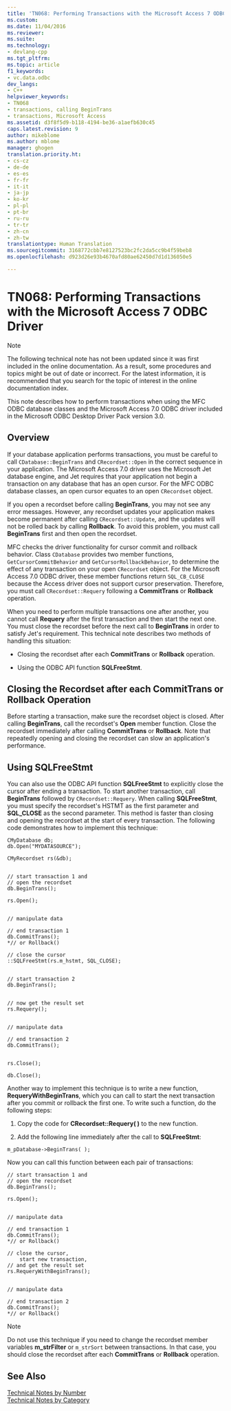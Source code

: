 ```yaml
---
title: 'TN068: Performing Transactions with the Microsoft Access 7 ODBC Driver | Microsoft Docs'
ms.custom: 
ms.date: 11/04/2016
ms.reviewer: 
ms.suite: 
ms.technology:
- devlang-cpp
ms.tgt_pltfrm: 
ms.topic: article
f1_keywords:
- vc.data.odbc
dev_langs:
- C++
helpviewer_keywords:
- TN068
- transactions, calling BeginTrans
- transactions, Microsoft Access
ms.assetid: d3f8f5d9-b118-4194-be36-a1aefb630c45
caps.latest.revision: 9
author: mikeblome
ms.author: mblome
manager: ghogen
translation.priority.ht:
- cs-cz
- de-de
- es-es
- fr-fr
- it-it
- ja-jp
- ko-kr
- pl-pl
- pt-br
- ru-ru
- tr-tr
- zh-cn
- zh-tw
translationtype: Human Translation
ms.sourcegitcommit: 3168772cbb7e8127523bc2fc2da5cc9b4f59beb8
ms.openlocfilehash: d923d26e93b4670afd80ae62450d7d1d136050e5

---
```

# TN068: Performing Transactions with the Microsoft Access 7 ODBC Driver
> [!NOTE]
>  The following technical note has not been updated since it was first included in the online documentation. As a result, some procedures and topics might be out of date or incorrect. For the latest information, it is recommended that you search for the topic of interest in the online documentation index.  
  
 This note describes how to perform transactions when using the MFC ODBC database classes and the Microsoft Access 7.0 ODBC driver included in the Microsoft ODBC Desktop Driver Pack version 3.0.  
  
## Overview  
 If your database application performs transactions, you must be careful to call `CDatabase::BeginTrans` and `CRecordset::Open` in the correct sequence in your application. The Microsoft Access 7.0 driver uses the Microsoft Jet database engine, and Jet requires that your application not begin a transaction on any database that has an open cursor. For the MFC ODBC database classes, an open cursor equates to an open `CRecordset` object.  
  
 If you open a recordset before calling **BeginTrans**, you may not see any error messages. However, any recordset updates your application makes become permanent after calling `CRecordset::Update`, and the updates will not be rolled back by calling **Rollback**. To avoid this problem, you must call **BeginTrans** first and then open the recordset.  
  
 MFC checks the driver functionality for cursor commit and rollback behavior. Class `CDatabase` provides two member functions, `GetCursorCommitBehavior` and `GetCursorRollbackBehavior`, to determine the effect of any transaction on your open `CRecordset` object. For the Microsoft Access 7.0 ODBC driver, these member functions return `SQL_CB_CLOSE` because the Access driver does not support cursor preservation. Therefore, you must call `CRecordset::Requery` following a **CommitTrans** or **Rollback** operation.  
  
 When you need to perform multiple transactions one after another, you cannot call **Requery** after the first transaction and then start the next one. You must close the recordset before the next call to **BeginTrans** in order to satisfy Jet's requirement. This technical note describes two methods of handling this situation:  
  
-   Closing the recordset after each **CommitTrans** or **Rollback** operation.  
  
-   Using the ODBC API function **SQLFreeStmt**.  
  
## Closing the Recordset after each CommitTrans or Rollback Operation  
 Before starting a transaction, make sure the recordset object is closed. After calling **BeginTrans**, call the recordset's **Open** member function. Close the recordset immediately after calling **CommitTrans** or **Rollback**. Note that repeatedly opening and closing the recordset can slow an application's performance.  
  
## Using SQLFreeStmt  
 You can also use the ODBC API function **SQLFreeStmt** to explicitly close the cursor after ending a transaction. To start another transaction, call **BeginTrans** followed by `CRecordset::Requery`. When calling **SQLFreeStmt**, you must specify the recordset's HSTMT as the first parameter and **SQL_CLOSE** as the second parameter. This method is faster than closing and opening the recordset at the start of every transaction. The following code demonstrates how to implement this technique:  
  
```  
CMyDatabase db;  
db.Open("MYDATASOURCE");

CMyRecordset rs(&db);

 
// start transaction 1 and   
// open the recordset  
db.BeginTrans();

rs.Open();

 
// manipulate data  
 
// end transaction 1  
db.CommitTrans();
*// or Rollback()  
 
// close the cursor  
::SQLFreeStmt(rs.m_hstmt, SQL_CLOSE);

 
// start transaction 2  
db.BeginTrans();

 
// now get the result set  
rs.Requery();

 
// manipulate data  
 
// end transaction 2  
db.CommitTrans();

 
rs.Close();

db.Close();
```  
  
 Another way to implement this technique is to write a new function, **RequeryWithBeginTrans**, which you can call to start the next transaction after you commit or rollback the first one. To write such a function, do the following steps:  
  
1.  Copy the code for **CRecordset::Requery( )** to the new function.  
  
2.  Add the following line immediately after the call to **SQLFreeStmt**:  
  
 `m_pDatabase->BeginTrans( );`  
  
 Now you can call this function between each pair of transactions:  
  
```  
// start transaction 1 and   
// open the recordset  
db.BeginTrans();

rs.Open();

 
// manipulate data  
 
// end transaction 1  
db.CommitTrans();
*// or Rollback()  
 
// close the cursor,
    start new transaction,  
// and get the result set  
rs.RequeryWithBeginTrans();

 
// manipulate data  
 
// end transaction 2  
db.CommitTrans();
*// or Rollback()  
```  
  
> [!NOTE]
>  Do not use this technique if you need to change the recordset member variables **m_strFilter** or `m_strSort` between transactions. In that case, you should close the recordset after each **CommitTrans** or **Rollback** operation.  
  
## See Also  
 [Technical Notes by Number](../mfc/technical-notes-by-number.md)   
 [Technical Notes by Category](../mfc/technical-notes-by-category.md)




<!--HONumber=Jan17_HO1-->


